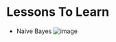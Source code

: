 # Lessons To Learn
- Naive Bayes
![image](https://github.com/user-attachments/assets/787bf63a-6af3-4f8d-a76d-7759bd35f6fa)
